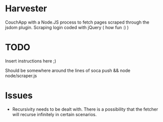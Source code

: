 # Harvester

CouchApp with a Node.JS process to fetch pages scraped through the jsdom plugin.
Scraping login coded with jQuery ( how fun :) )


# TODO
Insert instructions here ;)

Should be somewhere around the lines of soca push && node node/scraper.js

# Issues

- Recursivity needs to be dealt with. There is a possibility that the fetcher will recurse infinitely in certain scenarios.